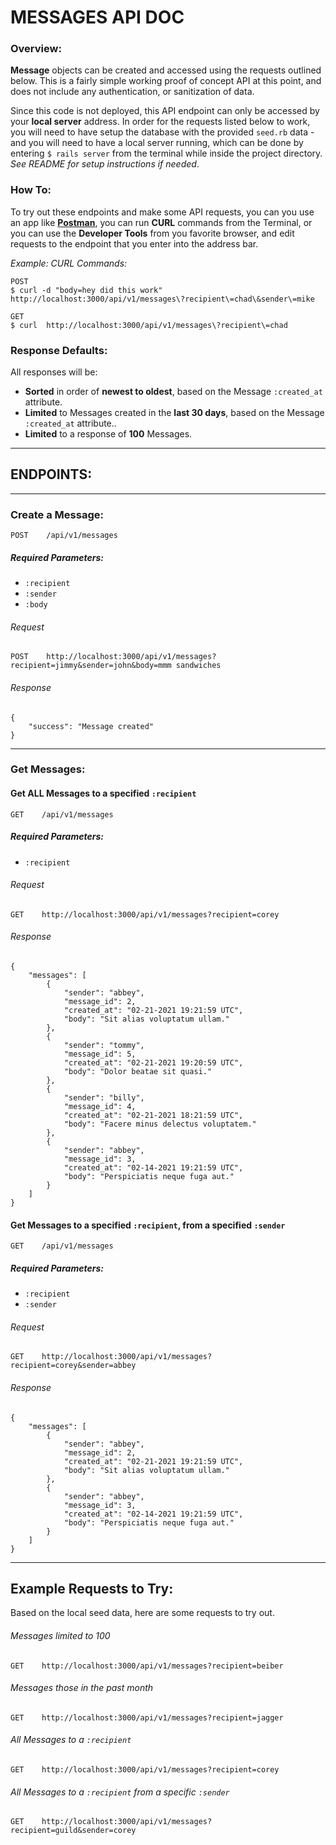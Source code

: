 # MESSAGES API DOC

### Overview:
**Message** objects can be created and accessed using the requests outlined below. This is a fairly simple working proof of concept API at this point, and does not include any authentication, or sanitization of data.

Since this code is not deployed, this API endpoint can only be accessed by your **local server** address. In order for the requests listed below to work, you will need to have setup the database with the provided `seed.rb` data - and you will need to have a local server running, which can be done by entering `$ rails server` from the terminal while inside the project directory. _See README for setup instructions if needed_.

### How To:
To try out these endpoints and make some API requests, you can you use an app like **[Postman](https://www.postman.com/downloads/)**, you can run **CURL** commands from the Terminal, or you can use the **Developer Tools** from you favorite browser, and edit requests to the endpoint that you enter into the address bar.

_Example: CURL Commands:_
```
POST
$ curl -d "body=hey did this work" http://localhost:3000/api/v1/messages\?recipient\=chad\&sender\=mike

GET
$ curl  http://localhost:3000/api/v1/messages\?recipient\=chad
```


### Response Defaults:
All responses will be:
- **Sorted** in order of **newest to oldest**, based on the Message `:created_at` attribute.
- **Limited** to Messages created in the **last 30 days**, based on the Message `:created_at` attribute..
- **Limited** to a response of **100** Messages.

---

## ENDPOINTS:
---

### Create a Message:
```
POST    /api/v1/messages
```
##### Required Parameters:
- `:recipient`
- `:sender`
- `:body`

###### Request
`POST    http://localhost:3000/api/v1/messages?recipient=jimmy&sender=john&body=mmm sandwiches`

###### Response
```
{
    "success": "Message created"
}
```

___
### Get Messages:  

#### Get ALL Messages to a specified `:recipient`
```
GET    /api/v1/messages
```
##### Required Parameters:
- `:recipient`

###### Request
`GET    http://localhost:3000/api/v1/messages?recipient=corey`

###### Response
```
{
    "messages": [
        {
            "sender": "abbey",
            "message_id": 2,
            "created_at": "02-21-2021 19:21:59 UTC",
            "body": "Sit alias voluptatum ullam."
        },
        {
            "sender": "tommy",
            "message_id": 5,
            "created_at": "02-21-2021 19:20:59 UTC",
            "body": "Dolor beatae sit quasi."
        },
        {
            "sender": "billy",
            "message_id": 4,
            "created_at": "02-21-2021 18:21:59 UTC",
            "body": "Facere minus delectus voluptatem."
        },
        {
            "sender": "abbey",
            "message_id": 3,
            "created_at": "02-14-2021 19:21:59 UTC",
            "body": "Perspiciatis neque fuga aut."
        }
    ]
}
```
>

#### Get Messages to a specified `:recipient`, from a specified `:sender`
```
GET    /api/v1/messages
```
##### Required Parameters:
- `:recipient`
- `:sender`

###### Request
`GET    http://localhost:3000/api/v1/messages?recipient=corey&sender=abbey`

###### Response
```
{
    "messages": [
        {
            "sender": "abbey",
            "message_id": 2,
            "created_at": "02-21-2021 19:21:59 UTC",
            "body": "Sit alias voluptatum ullam."
        },
        {
            "sender": "abbey",
            "message_id": 3,
            "created_at": "02-14-2021 19:21:59 UTC",
            "body": "Perspiciatis neque fuga aut."
        }
    ]
}
```

---

## Example Requests to Try:
Based on the local seed data, here are some requests to try out.

###### Messages limited to 100
`GET    http://localhost:3000/api/v1/messages?recipient=beiber`

###### Messages those in the past month
`GET    http://localhost:3000/api/v1/messages?recipient=jagger`

###### All Messages to a `:recipient`
`GET    http://localhost:3000/api/v1/messages?recipient=corey`

###### All Messages to a `:recipient` from a specific `:sender`
`GET    http://localhost:3000/api/v1/messages?recipient=guild&sender=corey`

